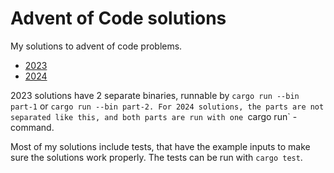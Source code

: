 # Advent of Code solutions
My solutions to advent of code problems.

- [2023](2023)
- [2024](2024)

2023 solutions have 2 separate binaries, runnable by `cargo run --bin part-1` or `cargo run --bin part-2.
For 2024 solutions, the parts are not separated like this, and both parts are run with one `cargo run` -command.

Most of my solutions include tests, that have the example inputs to make sure the solutions work properly.
The tests can be run with `cargo test`.
